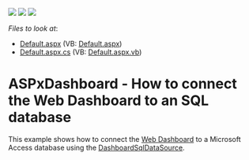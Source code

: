 <!-- default badges list -->
![](https://img.shields.io/endpoint?url=https://codecentral.devexpress.com/api/v1/VersionRange/128579829/16.2.3%2B)
[![](https://img.shields.io/badge/Open_in_DevExpress_Support_Center-FF7200?style=flat-square&logo=DevExpress&logoColor=white)](https://supportcenter.devexpress.com/ticket/details/T409084)
[![](https://img.shields.io/badge/📖_How_to_use_DevExpress_Examples-e9f6fc?style=flat-square)](https://docs.devexpress.com/GeneralInformation/403183)
<!-- default badges end -->
<!-- default file list -->
*Files to look at*:

* [Default.aspx](./CS/WebDesignerSqlDataSource/Default.aspx) (VB: [Default.aspx](./VB/WebDesignerSqlDataSource/Default.aspx))
* [Default.aspx.cs](./CS/WebDesignerSqlDataSource/Default.aspx.cs) (VB: [Default.aspx.vb](./VB/WebDesignerSqlDataSource/Default.aspx.vb))
<!-- default file list end -->
# ASPxDashboard - How to connect the Web Dashboard to an SQL database


This example shows how to connect the <a href="https://documentation.devexpress.com/#Dashboard/CustomDocument115955">Web Dashboard</a> to a Microsoft Access database using the <a href="https://documentation.devexpress.com/#Dashboard/clsDevExpressDashboardCommonDashboardSqlDataSourcetopic">DashboardSqlDataSource</a>.

<br/>


